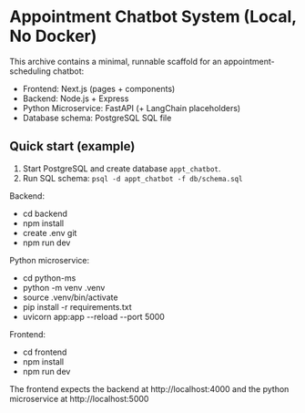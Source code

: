 # Appointment Chatbot System (Local, No Docker)

This archive contains a minimal, runnable scaffold for an appointment-scheduling chatbot:
- Frontend: Next.js (pages + components)
- Backend: Node.js + Express
- Python Microservice: FastAPI (+ LangChain placeholders)
- Database schema: PostgreSQL SQL file


## Quick start (example)
1. Start PostgreSQL and create database `appt_chatbot`.
2. Run SQL schema: `psql -d appt_chatbot -f db/schema.sql`

Backend:
- cd backend
- npm install
- create .env git
- npm run dev

Python microservice:
- cd python-ms
- python -m venv .venv
- source .venv/bin/activate
- pip install -r requirements.txt
- uvicorn app:app --reload --port 5000

Frontend:
- cd frontend
- npm install
- npm run dev

The frontend expects the backend at http://localhost:4000 and the python microservice at http://localhost:5000
